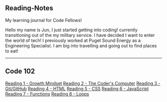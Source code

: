 ## Reading-Notes

My learning journal for Code Fellows!

Hello my name is Jun, I just started getting into coding! currently transitioning out of the my military service. I have decided I want to enter the world of tech! I previously worked at Puget Sound Energy as a Engineering Specialist. I am big into travelling and going out to find places to eat!

---

## Code 102

[Reading 1 - Growth Mindset](Class1.md)
[Reading 2 - The Coder's Computer](Class2.md)
[Reading 3 - Git/GitHub](Class3.md)
[Reading 4 - HTML]()
[Reading 5 - CSS]()
[Reading 6 - JavaScript]()
[Reading 7 - Functions]()
[Reading 8 - Loops]()
